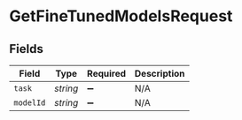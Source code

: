 # GetFineTunedModelsRequest


## Fields

| Field              | Type               | Required           | Description        |
| ------------------ | ------------------ | ------------------ | ------------------ |
| `task`             | *string*           | :heavy_minus_sign: | N/A                |
| `modelId`          | *string*           | :heavy_minus_sign: | N/A                |